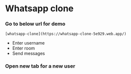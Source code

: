 # Whatsapp clone

### Go to below url for demo

```
[whatsapp-clone](https://whatsapp-clone-5e929.web.app/)

```

- Enter username
- Enter room
- Send messages

### Open new tab for a new user